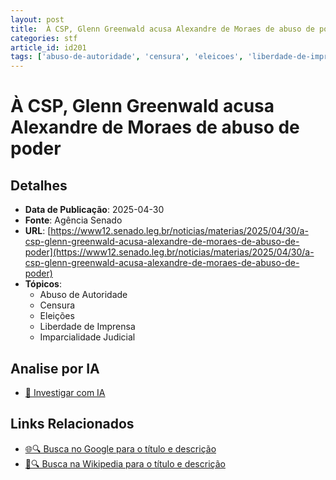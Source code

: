 ```yaml
---
layout: post
title:  À CSP, Glenn Greenwald acusa Alexandre de Moraes de abuso de poder
categories: stf
article_id: id201
tags: ['abuso-de-autoridade', 'censura', 'eleicoes', 'liberdade-de-imprensa', 'imparcialidade-judicial']
---
```


# À CSP, Glenn Greenwald acusa Alexandre de Moraes de abuso de poder

## Detalhes
- **Data de Publicação**: 2025-04-30
- **Fonte**: Agência Senado
- **URL**: [https://www12.senado.leg.br/noticias/materias/2025/04/30/a-csp-glenn-greenwald-acusa-alexandre-de-moraes-de-abuso-de-poder](https://www12.senado.leg.br/noticias/materias/2025/04/30/a-csp-glenn-greenwald-acusa-alexandre-de-moraes-de-abuso-de-poder)
- **Tópicos**:
  - Abuso de Autoridade
  - Censura
  - Eleições
  - Liberdade de Imprensa
  - Imparcialidade Judicial

## Analise por IA
- [🤖 Investigar com IA](https://www.perplexity.ai/search?q=%22not%C3%ADcia%20artigo%20Brasil%22%20%C3%80%20CSP%2C%20Glenn%20Greenwald%20acusa%20Alexandre%20de%20Moraes%20de%20abuso%20de%20poder%20Ag%C3%AAncia%20Senado%202025-04-30)

## Links Relacionados
- [🌐🔍 Busca no Google para o título e descrição](https://www.google.com/search?q=%22not%C3%ADcia%20artigo%20Brasil%22%20%C3%80%20CSP%2C%20Glenn%20Greenwald%20acusa%20Alexandre%20de%20Moraes%20de%20abuso%20de%20poder%20Ag%C3%AAncia%20Senado%202025-04-30)
- [📖🔍 Busca na Wikipedia para o título e descrição](https://pt.wikipedia.org/w/index.php?search=%22not%C3%ADcia%20artigo%20Brasil%22%20%C3%80%20CSP%2C%20Glenn%20Greenwald%20acusa%20Alexandre%20de%20Moraes%20de%20abuso%20de%20poder%20Ag%C3%AAncia%20Senado%202025-04-30)

